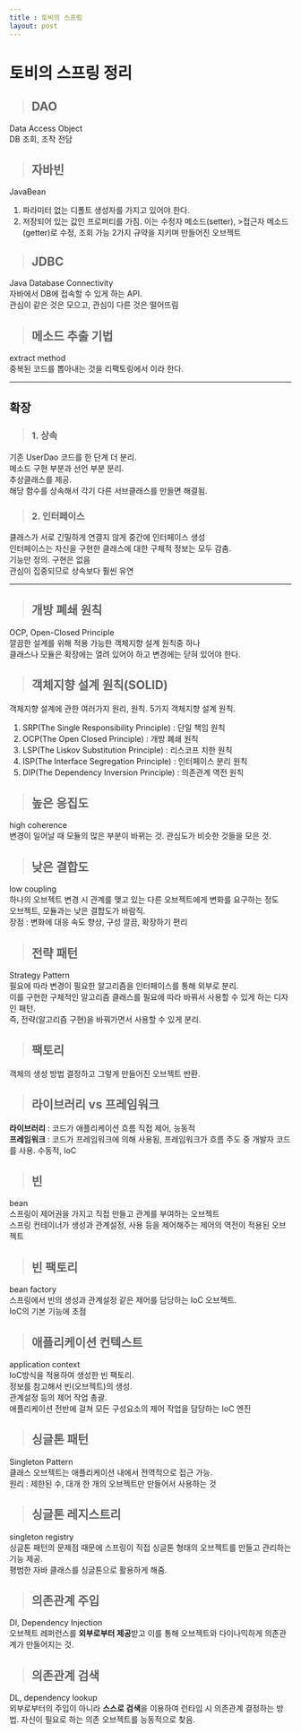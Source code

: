 ```yaml
---
title : 토비의 스프링
layout: post
---
```


# 토비의 스프링 정리

> ## DAO
Data Access Object  
DB 조회, 조작 전담

> ## 자바빈
JavaBean  
1. 파라미터 없는 디폴트 생성자를 가지고 있어야 한다.
2. 저장되어 있는 값인 프로퍼티를 가짐. 이는 수정자 메소드(setter), >접근자 메소드(getter)로 수정, 조회 가능
2가지 규약을 지키며 만들어진 오브젝트

> ## JDBC 
Java Database Connectivity  
자바에서 DB에 접속할 수 있게 하는 API.   
관심이 같은 것은 모으고, 관심이 다른 것은 떨어뜨림

>## 메소드 추출 기법
extract method  
중복된 코드를 뽑아내는 것을 리팩토링에서 이라 한다.

---

## 확장
>### 1. **상속**
기존 UserDao 코드를 한 단계 더 분리.  
메소드 구현 부분과 선언 부분 분리.  
추상클래스를 제공.   
해당 함수를 상속해서 각기 다른 서브클래스를 만들면 해결됨.

>### 2. **인터페이스**

클래스가 서로 긴밀하게 연결지 않게 중간에 인터페이스 생성  
인터페이스는 자신을 구현한 클래스에 대한 구체적 정보는 모두 감춤.  
기능만 정의. 구현은 없음  
관심이 집중되므로 상속보다 훨씬 유연  

---

>## 개방 폐쇄 원칙
OCP, Open-Closed Principle  
깔끔한 설계를 위해 적용 가능한 객체지향 설계 원칙중 하나  
클래스나 모듈은 확장에는 열려 있어야 하고 변경에는 닫혀 있어야 한다.  


>## 객체지향 설계 원칙(SOLID)
객체지향 설계에 관한 여러가지 원리, 원칙. 5가지 객체지향 설계 원칙.
1. SRP(The Single Responsibility Principle) : 단일 책임 원칙
2. OCP(The Open Closed Principle) : 개방 폐쇄 원칙
3. LSP(The Liskov Substitution Principle) : 리스코프 치한 원칙
4. ISP(The Interface Segregation Principle) : 인터페이스 분리 원칙
5. DIP(The Dependency Inversion Principle) : 의존관계 역전 원칙

>## 높은 응집도
high coherence  
변경이 일어날 때 모듈의 많은 부분이 바뀌는 것.
관심도가 비슷한 것들을 모은 것.

>## 낮은 결합도
low coupling  
하나의 오브젝트 변경 시 관계를 맺고 있는 다른 오브젝트에게 변화를 요구하는 정도  
오브젝트, 모듈과는 낮은 결합도가 바람직.  
장점 : 변화에 대응 속도 향상, 구성 깔끔, 확장하기 편리

>## 전략 패턴
Strategy Pattern  
필요에 따라 변경이 필요한 알고리즘을 인터페이스를 통해 외부로 분리.  
이를 구현한 구체적인 알고리즘 클래스를 필요에 따라 바꿔서 사용할 수 있게 하는 디자인 패턴.  
즉, 전략(알고리즘 구현)을 바꿔가면서 사용할 수 있게 분리.

>## 팩토리
객체의 생성 방법 결정하고 그렇게 만들어진 오브젝트 반환.


>## 라이브러리 vs 프레임워크 
**라이브러리** : 코드가 애플리케이션 흐름 직접 제어, 능동적   
**프레임워크** : 코드가 프레임워크에 의해 사용됨, 프레임워크가 흐름 주도 중 개발자 코드를 사용. 수동적, IoC  


>## 빈
bean  
스프링이 제어권을 가지고 직접 만들고 관계를 부여하는 오브젝트  
스프링 컨테이너가 생성과 관계설정, 사용 등을 제어해주는 제어의 역전이 적용된 오브젝트

>## 빈 팩토리 
bean factory  
스프링에서 빈의 생성과 관계설정 같은 제어를 담당하는 IoC 오브젝트.  
IoC의 기본 기능에 초점  

>## 애플리케이션 컨텍스트
application context  
IoC방식을 적용하여 생성한 빈 팩토리.  
정보를 참고해서 빈(오브젝트)의 생성.  
관계설정 등의 제어 작업 총괄.  
애플리케이션 전반에 걸쳐 모든 구성요소의 제어 작업을 담당하는 IoC 엔진

>## 싱글톤 패턴
Singleton Pattern  
클래스 오브젝트는 애플리케이션 내에서 전역적으로 접근 가능.  
원리 : 제한된 수, 대개 한 개의 오브젝트만 만들어서 사용하는 것


>## 싱글톤 레지스트리
singleton registry  
싱글톤 패턴의 문제점 때문에 스프링이 직접 싱글톤 형태의 오브젝트를 만들고 관리하는 기능 제공.  
평범한 자바 클래스를 싱글톤으로 활용하게 해줌.

>## 의존관계 주입
DI, Dependency Injection  
오브젝트 레퍼런스를 **외부로부터 제공**받고 이를 통해 오브젝트와 다이나믹하게 의존관계가 만들어지는 것.

>## 의존관계 검색
DL, dependency lookup  
외부로부터의 주입이 아니라 **스스로 검색**을 이용하여 런타임 시 의존관계 결정하는 방법.
자신이 필요로 하는 의존 오브젝트를 능동적으로 찾음.
